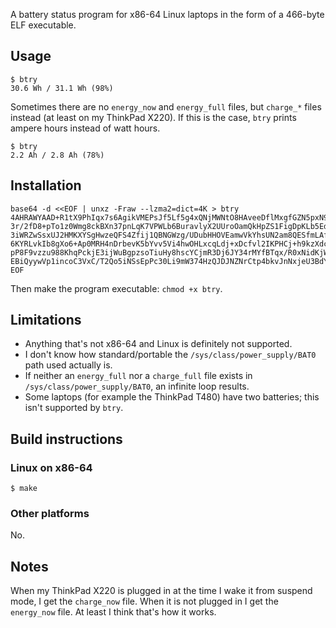 A battery status program for x86-64 Linux laptops in the form of a 466-byte ELF
executable.

## Usage

    $ btry
    30.6 Wh / 31.1 Wh (98%)

Sometimes there are no `energy_now` and `energy_full` files, but `charge_*` files instead
(at least on my ThinkPad X220).  If this is the case, `btry` prints ampere hours instead
of watt hours.

    $ btry
    2.2 Ah / 2.8 Ah (78%)

## Installation

```
base64 -d <<EOF | unxz -Fraw --lzma2=dict=4K > btry
4AHRAWYAAD+R1tX9PhIqx7s6AgikVMEPsJf5Lf5g4xQNjMWNtO8HAveeDflMxgfGZN5pxN98AvJONoWtSD
3r/2fD8+pTo1z0Wmg8ckBXn37pnLqK7VPWLb6BuravlyX2UUroOamQkHpZS1FigDpKLb5Edf65UkxNpkoi
3iWRZwSsxUJ2HMKXYSgHwzeQFS4Zfij1QBNGWzg/UDubHHOVEamwVkYhsUN2am8QESfmLAf7Oi0zmMplZY
6KYRLvkIb8gXo6+Ap0MRH4nDrbevK5bYvv5Vi4hwOHLxcqLdj+xDcfvl2IKPHCj+h9kzXdcGxZDxGKxty3
pP8F9vzzu988KhqPckjE3ijWuBgpzsoTiuHy8hscYCjmR3Dj6JY34rMYfBTqx/R0xNidKjWtm2mdFbS6u2
EBiQyywVp1incoC3VxC/T2Qo5iNSsEpPc30Li9mW374HzQJDJNZNrCtp4bkvJnNxjeU3BdYhiv7XwA
EOF
```

Then make the program executable: `chmod +x btry`.

## Limitations

*   Anything that's not x86-64 and Linux is definitely not supported.
*   I don't know how standard/portable the `/sys/class/power_supply/BAT0` path used
    actually is.
*   If neither an `energy_full` nor a `charge_full` file exists in
    `/sys/class/power_supply/BAT0`, an infinite loop results.
*   Some laptops (for example the ThinkPad T480) have two batteries; this isn't supported
    by `btry`.

## Build instructions

### Linux on x86-64

    $ make

### Other platforms

No.

## Notes

When my ThinkPad X220 is plugged in at the time I wake it from suspend mode, I get the
`charge_now` file.  When it is not plugged in I get the `energy_now` file.  At least I
think that's how it works.
